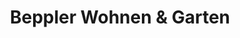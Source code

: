 ---
title: "Beppler Wohnen & Garten"
url: /landau-in-der-pfalz/beppler-wohnen-und-garten/
shop: Möbel
---